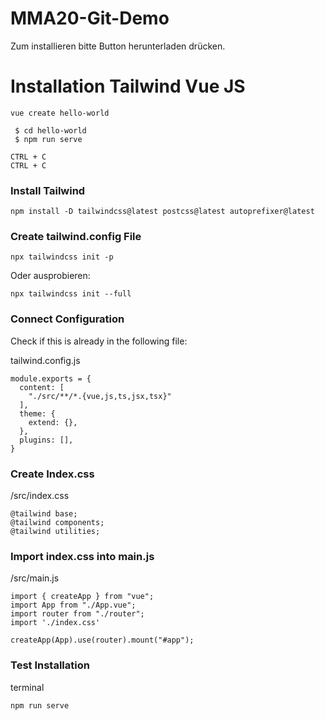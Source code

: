 # MMA20-Git-Demo

Zum installieren bitte Button herunterladen drücken.

# Installation Tailwind Vue JS

```
vue create hello-world
```

```
 $ cd hello-world
 $ npm run serve
```

```
CTRL + C
CTRL + C
```

### Install Tailwind
```
npm install -D tailwindcss@latest postcss@latest autoprefixer@latest

```

### Create tailwind.config File
```
npx tailwindcss init -p
```

Oder ausprobieren:

```
npx tailwindcss init --full
```

### Connect Configuration
Check if this is already in the following file:

tailwind.config.js
```
module.exports = {
  content: [
    "./src/**/*.{vue,js,ts,jsx,tsx}"
  ],
  theme: {
    extend: {},
  },
  plugins: [],
}
```

### Create Index.css
/src/index.css
```
@tailwind base;
@tailwind components;
@tailwind utilities;

```

### Import index.css into main.js
/src/main.js
```
import { createApp } from "vue";
import App from "./App.vue";
import router from "./router";
import './index.css'

createApp(App).use(router).mount("#app");

```

### Test Installation
terminal
```
npm run serve
```
